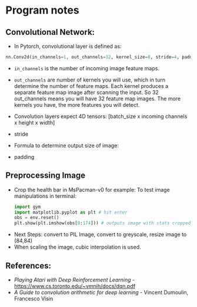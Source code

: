# Program notes
## Convolutional Network:
* In Pytorch, convolutional layer is defined as:
```python
nn.Conv2d(in_channels=1, out_channels=32, kernel_size=8, stride=4, padding=0)
```
* `in_channels` is the number of incoming image feature maps.
* `out_channels` are number of kernels you will use, which in turn determine the number of feature maps. Each kernel produces a separate feature map image after scanning the input. So 32 out_channels means you will have 32 feature map images. The more kernels you have, the more features you will detect.
* Convolution layers expect 4D tensors: [batch_size x incoming channels x height x width]


* stride
* Formula to determine output size of image:
* padding

## Preprocessing Image
* Crop the health bar in MsPacman-v0 for example:
  To test image manipulations in terminal:
  ```python
  import gym
  import matplotlib.pyplot as plt # hit enter
  obs = env.reset()
  plt.show(plt.imshow(obs[0:174])) # outputs image with stats cropped 
  ```
* Next Steps: convert to PIL Image, convert to greyscale, resize image to (84,84)
* When scaling the image, cubic interpolation is used.

## References:
* *Playing Atari with Deep Reinforcement Learning* - https://www.cs.toronto.edu/~vmnih/docs/dqn.pdf
* *A Guide to convolution arithmetic for deep learning* - Vincent Dumoulin, Francesco Visin
